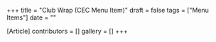 +++
title = "Club Wrap (CEC Menu Item)"
draft = false
tags = ["Menu Items"]
date = ""

[Article]
contributors = []
gallery = []
+++